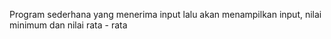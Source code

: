 Program sederhana yang menerima input lalu akan menampilkan input, nilai minimum dan nilai rata - rata
